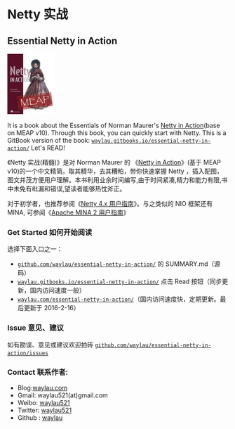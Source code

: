 # Netty 实战

## Essential Netty in Action 

![](img/netty-in-action-logo.jpg)

It is a book about the Essentials of Norman Maurer's [Netty in Action](http://manning.com/maurer/)(base on MEAP v10). Through this book, you can quickly start with Netty. This is a GitBook version of the book: [`waylau.gitbooks.io/essential-netty-in-action/`](http://waylau.gitbooks.io/essential-netty-in-action/) Let's READ!

《Netty 实战(精髓)》是对 Norman Maurer 的 《[Netty in Action](http://manning.com/maurer/)》(基于 MEAP v10)的一个中文精简。取其精华，去其糟粕，带你快速掌握 Netty ，插入配图，图文并茂方便用户理解。本书利用业余时间编写,由于时间紧凑,精力和能力有限,书中未免有纰漏和错误,望读者能够热忱斧正。

对于初学者，也推荐参阅《[Netty 4.x 用户指南](https://github.com/waylau/netty-4-user-guide)》。与之类似的 NIO 框架还有 MINA, 可参阅《[Apache MINA 2 用户指南](https://github.com/waylau/apache-mina-2.x-user-guide)》

### Get Started 如何开始阅读

选择下面入口之一：

*   [`github.com/waylau/essential-netty-in-action/`](https://github.com/waylau/essential-netty-in-action/) 的 SUMMARY.md（源码）
*   [`waylau.gitbooks.io/essential-netty-in-action/`](http://waylau.gitbooks.io/essential-netty-in-action/) 点击 Read 按钮（同步更新，国内访问速度一般）
*   [`waylau.com/essential-netty-in-action/`](http://waylau.com/essential-netty-in-action/)（国内访问速度快，定期更新。最后更新于 2016-2-16）

### Issue 意见、建议

如有勘误、意见或建议欢迎拍砖 [`github.com/waylau/essential-netty-in-action/issues`](https://github.com/waylau/essential-netty-in-action/issues)

### Contact 联系作者:

*   Blog:[waylau.com](http://waylau.com)
*   Gmail: waylau521(at)gmail.com
*   Weibo: [waylau521](http://weibo.com/waylau521)
*   Twitter: [waylau521](https://twitter.com/waylau521)
*   Github : [waylau](https://github.com/waylau)